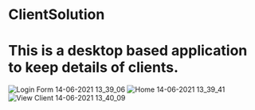# ClientSolution
<h1>This is a desktop based application to keep details of clients.</h1>

![Login Form 14-06-2021 13_39_06](https://user-images.githubusercontent.com/57369851/121860376-64db4b80-cd16-11eb-96c9-757dc1c524ab.png)
![Home 14-06-2021 13_39_41](https://user-images.githubusercontent.com/57369851/121860655-b257b880-cd16-11eb-9f1c-d8676a423322.png)
![View Client 14-06-2021 13_40_09](https://user-images.githubusercontent.com/57369851/121860754-cbf90000-cd16-11eb-843f-664bc0925301.png)
